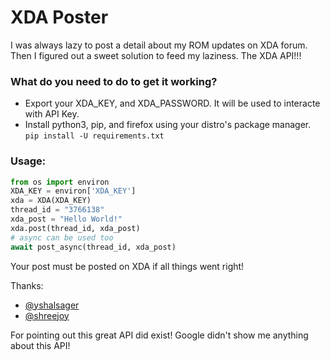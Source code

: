 # XDA Poster

I was always lazy to post a detail about my ROM updates on XDA forum.
Then I figured out a sweet solution to feed my laziness. The XDA API!!!

### What do you need to do to get it working?

* Export your XDA_KEY, and XDA_PASSWORD. It will be used to interacte with API Key.
* Install python3, pip, and firefox using your distro's package manager.
`pip install -U requirements.txt`

### Usage:
```python
from os import environ
XDA_KEY = environ['XDA_KEY']
xda = XDA(XDA_KEY)
thread_id = "3766138"
xda_post = "Hello World!"
xda.post(thread_id, xda_post)
# async can be used too
await post_async(thread_id, xda_post)
```
Your post must be posted on XDA if all things went right!


Thanks:

* [@yshalsager](https://github.com/yshalsager)
* [@shreejoy](https://github.com/shreejoy)

For pointing out this great API did exist! Google didn't show me anything about this API!
